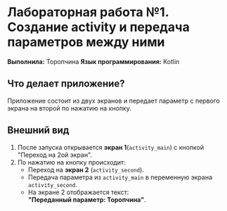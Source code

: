 # Лабораторная работа №1. Создание activity и передача параметров между ними

**Выполнила:** Торопчина
**Язык программирования:** Kotlin

## Что делает приложение?
Приложение состоит из двух экранов и передает параметр с первого экрана на второй по нажатию на кнопку.

## Внешний вид

1. После запуска открывается **экран 1**(`activity_main`) с кнопкой "Переход на 2ой экран".
2. По нажатию на кнопку происходит:
   - Переход на **экран 2** (`activity_second`).
   - Передача параметра из `activity_main` в переменную экрана `activity_second`.
   - На экране 2 отображается текст:  
     **"Переданный параметр: Торопчина"**.
